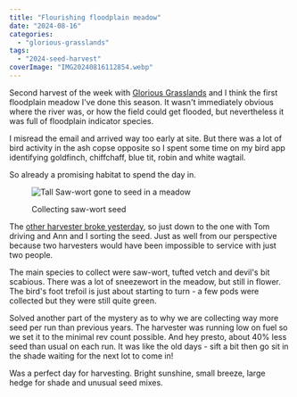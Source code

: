 ```yaml
---
title: "Flourishing floodplain meadow"
date: "2024-08-16"
categories: 
  - "glorious-grasslands"
tags: 
  - "2024-seed-harvest"
coverImage: "IMG20240816112854.webp"
---
```


Second harvest of the week with [Glorious Grasslands](https://www.cotswolds-nl.org.uk/looking-after/our-grasslands-projects/glorious-cotswolds-grasslands/) and I think the first floodplain meadow I've done this season. It wasn't immediately obvious where the river was, or how the field could get flooded, but nevertheless it was full of floodplain indicator species.

I misread the email and arrived way too early at site. But there was a lot of bird activity in the ash copse opposite so I spent some time on my bird app identifying goldfinch, chiffchaff, blue tit, robin and white wagtail.

So already a promising habitat to spend the day in.

<figure>

![Tall Saw-wort gone to seed in a meadow](images/IMG20240816102328-1024x576.webp)

<figcaption>

Collecting saw-wort seed

</figcaption>

</figure>

The [other harvester broke yesterday](https://diary.uncountable.uk/2024/08/windy-and-broken/), so just down to the one with Tom driving and Ann and I sorting the seed. Just as well from our perspective because two harvesters would have been impossible to service with just two people.

The main species to collect were saw-wort, tufted vetch and devil's bit scabious. There was a lot of sneezewort in the meadow, but still in flower. The bird's foot trefoil is just about starting to turn - a few pods were collected but they were still quite green.

Solved another part of the mystery as to why we are collecting way more seed per run than previous years. The harvester was running low on fuel so we set it to the minimal rev count possible. And hey presto, about 40% less seed than usual on each run. It was like the old days - sift a bit then go sit in the shade waiting for the next lot to come in!

Was a perfect day for harvesting. Bright sunshine, small breeze, large hedge for shade and unusual seed mixes.
